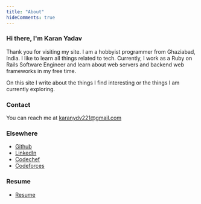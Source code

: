 ```yaml
---
title: "About"
hideComments: true
---
```


### Hi there, I'm Karan Yadav
Thank you for visiting my site. I am a hobbyist programmer from Ghaziabad, India. I like to learn all things related to tech. Currently, I work as a Ruby on Rails Software Engineer and learn about web servers and backend web frameworks in my free time.

On this site I write about the things I find interesting or the things I am currently exploring.

### Contact
You can reach me at karanydv221@gmail.com

### Elsewhere
- [Github](https://github.com/karan-ydv)
- [LinkedIn](https://linkedin.com/in/karan-ydv/)
- [Codechef](https://codechef.com/users/karan_221)
- [Codeforces](https://codeforces.com/profile/timetraveler)

### Resume
- [Resume](/resume.pdf)
